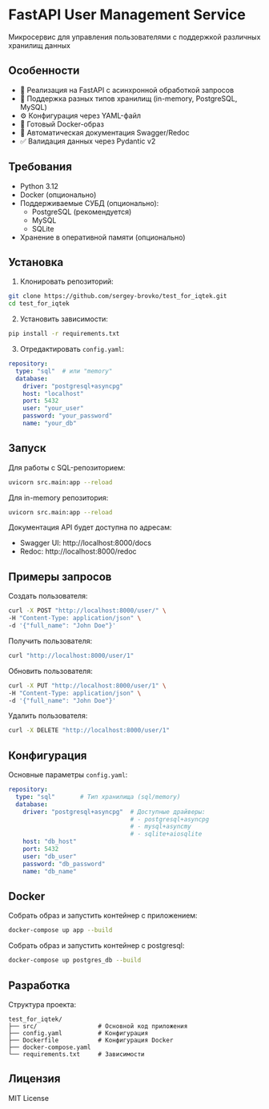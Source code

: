 # FastAPI User Management Service

Микросервис для управления пользователями с поддержкой различных хранилищ данных

## Особенности

- 🚀 Реализация на FastAPI с асинхронной обработкой запросов
- 💾 Поддержка разных типов хранилищ (in-memory, PostgreSQL, MySQL)
- ⚙️ Конфигурация через YAML-файл
- 🐳 Готовый Docker-образ
- 📝 Автоматическая документация Swagger/Redoc
- ✅ Валидация данных через Pydantic v2

## Требования

- Python 3.12
- Docker (опционально)
- Поддерживаемые СУБД (опционально):
  - PostgreSQL (рекомендуется)
  - MySQL
  - SQLite
- Хранение в оперативной памяти (опционально)

## Установка

1. Клонировать репозиторий:
```bash
git clone https://github.com/sergey-brovko/test_for_iqtek.git
cd test_for_iqtek
```

2. Установить зависимости:
```bash
pip install -r requirements.txt
```

3. Отредактировать `config.yaml`:
```yaml
repository:
  type: "sql"  # или "memory"
  database:
    driver: "postgresql+asyncpg"
    host: "localhost"
    port: 5432
    user: "your_user"
    password: "your_password"
    name: "your_db"
```

## Запуск

Для работы с SQL-репозиторием:
```bash
uvicorn src.main:app --reload
```

Для in-memory репозитория:
```bash
uvicorn src.main:app --reload
```

Документация API будет доступна по адресам:
- Swagger UI: http://localhost:8000/docs
- Redoc: http://localhost:8000/redoc

## Примеры запросов

Создать пользователя:
```bash
curl -X POST "http://localhost:8000/user/" \
-H "Content-Type: application/json" \
-d '{"full_name": "John Doe"}'
```

Получить пользователя:
```bash
curl "http://localhost:8000/user/1"
```

Обновить пользователя:
```bash
curl -X PUT "http://localhost:8000/user/1" \
-H "Content-Type: application/json" \
-d '{"full_name": "John Doe"}'
```

Удалить пользователя:
```bash
curl -X DELETE "http://localhost:8000/user/1"
```

## Конфигурация

Основные параметры `config.yaml`:
```yaml
repository:
  type: "sql"       # Тип хранилища (sql/memory)
  database:
    driver: "postgresql+asyncpg"  # Доступные драйверы:
                                  # - postgresql+asyncpg
                                  # - mysql+asyncmy
                                  # - sqlite+aiosqlite
    host: "db_host"
    port: 5432
    user: "db_user"
    password: "db_password"
    name: "db_name"
```

## Docker

Собрать образ и запустить контейнер с приложением:
```bash
docker-compose up app --build
```

Собрать образ и запустить контейнер с postgresql:
```bash
docker-compose up postgres_db --build
```

## Разработка

Структура проекта:
```
test_for_iqtek/
├── src/                 # Основной код приложения
├── config.yaml          # Конфигурация
├── Dockerfile           # Конфигурация Docker
├── docker-compose.yaml 
└── requirements.txt     # Зависимости
```

## Лицензия

MIT License
